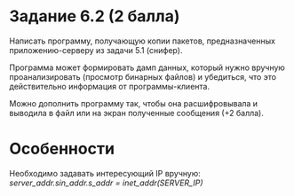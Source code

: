 # Задание 6.2 (2 балла)
Написать программу, получающую копии пакетов, предназначенных приложению-серверу из задачи 5.1 (снифер).

Программа может формировать дамп данных, который нужно
вручную проанализировать (просмотр бинарных файлов) и убедиться, что это действительно информация от программы-клиента. 

Можно дополнить программу так, чтобы она расшифровывала и выводила в файл или на экран полученные сообщения (+2 балла).
# Особенности
Необходимо задавать интересующий IP вручную: *server_addr.sin_addr.s_addr = inet_addr(SERVER_IP)*
